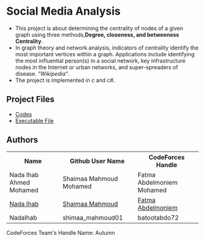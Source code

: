 <h1>Social Media Analysis</h1>



<ul>
  <li>
    This project is about determining the centrality of nodes of a given graph using three methods,<b>Degree, closeness, and betweeness Centrality</b>.
  </li>
  <li>
    In graph theory and network analysis, indicators of centrality identify the most important vertices within a graph. Applications include identifying the most influential person(s) in a social network, key infrastructure nodes in the Internet or urban networks, and super-spreaders of disease. <i>"Wikipedia"</i>.
  </li>
  <li>
    The project is implemented in c and c#.
  </li>
</ul>

<h2>Project Files</h2>
<ul>
  <li>
    <a href="">Codes</a>
  </li>
  <li>
    <a href="">Executable File</a>
  </li>
</ul>



<h2>Authors</h2>
<table style="width:100%">
  <tr>
    <th>Name</th>
    <th>Github User Name</th> 
    <th>CodeForces Handle</th>
  </tr>
  <tr>
    <td>Nada Ihab Ahmed Mohamed</td>
    <td>Shaimaa Mahmoud Mohamed</td>
    <td>Fatma Abdelmoniem Mohamed</td>
  </tr>
  <tr>
    <td><a href="https://github.com/NadaIhabAhmed">Nada Ihab</a></td>
    <td><a href="https://github.com/shimaa-mahmoud">Shaimaa Mahmoud</a></td>
    <td><a href="https://github.com/fatmaabdelmoniem">Fatma Abdelmoniem</a></td>
  </tr>
  <tr>
    <td>NadaIhab</td>
    <td>shimaa_mahmoud01</td>
    <td>batootabdo72</td>
  </tr>
</table>

CodeForces Team's Handle Name: Autumn